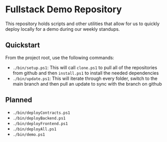 # Fullstack Demo Repository

This repository holds scripts and other utilities that allow for us to quickly deploy locally for a demo during our weekly standups.

## Quickstart

From the project root, use the following commands:

- `./bin/setup.ps1`: This will call `clone.ps1` to pull all of the repositories from github and then `install.ps1` to install the needed dependencies
- `./bin/update.ps1`: This will iterate through every folder, switch to the main branch and then pull an update to sync with the branch on github

## Planned

- `./bin/deployContracts.ps1`
- `./bin/deployBackend.ps1`
- `./bin/deployFrontend.ps1`
- `./bin/deployAll.ps1`
- `./bin/demo.ps1`
